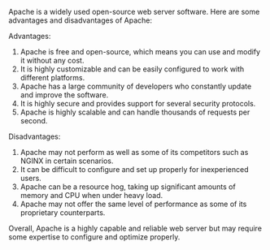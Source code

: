 Apache is a widely used open-source web server software. Here are some advantages and disadvantages of Apache:

Advantages:
1. Apache is free and open-source, which means you can use and modify it without any cost.
2. It is highly customizable and can be easily configured to work with different platforms.
3. Apache has a large community of developers who constantly update and improve the software.
4. It is highly secure and provides support for several security protocols.
5. Apache is highly scalable and can handle thousands of requests per second.

Disadvantages:
1. Apache may not perform as well as some of its competitors such as NGINX in certain scenarios.
2. It can be difficult to configure and set up properly for inexperienced users.
3. Apache can be a resource hog, taking up significant amounts of memory and CPU when under heavy load.
4. Apache may not offer the same level of performance as some of its proprietary counterparts.

Overall, Apache is a highly capable and reliable web server but may require some expertise to configure and optimize properly.
